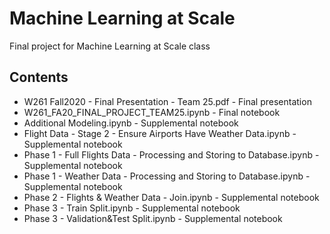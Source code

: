 # Machine Learning at Scale
Final project for Machine Learning at Scale class

## Contents
- W261 Fall2020 - Final Presentation - Team 25.pdf - Final presentation
- W261_FA20_FINAL_PROJECT_TEAM25.ipynb - Final notebook
- Additional Modeling.ipynb - Supplemental notebook
- Flight Data - Stage 2 - Ensure Airports Have Weather Data.ipynb - Supplemental notebook
- Phase 1 - Full Flights Data - Processing and Storing to Database.ipynb - Supplemental notebook
- Phase 1 - Weather Data - Processing and Storing to Database.ipynb - Supplemental notebook
- Phase 2 - Flights & Weather Data - Join.ipynb - Supplemental notebook
- Phase 3 - Train Split.ipynb - Supplemental notebook
- Phase 3 - Validation&Test Split.ipynb - Supplemental notebook
